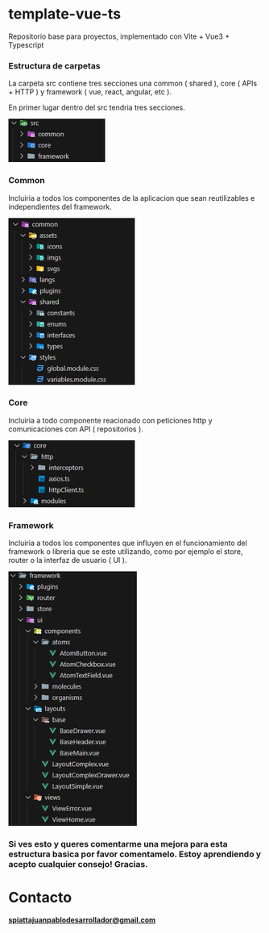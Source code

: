 # template-vue-ts

Repositorio base para proyectos, implementado con Vite + Vue3 + Typescript

### Estructura de carpetas

La carpeta src contiene tres secciones una common ( shared ), core ( APIs + HTTP ) y framework ( vue, react, angular, etc ).

En primer lugar dentro del src tendria tres secciones.

![alt text](./src/common/assets/imgs/src-folders.png)

### **Common**

Incluiria a todos los componentes de la aplicacion que sean reutilizables e independientes del framework.

![alt text](./src/common/assets/imgs/common-folders.png)

### **Core**

Incluiria a todo componente reacionado con peticiones http y comunicaciones con API ( repositorios ).

![alt text](./src/common/assets/imgs/core-folders.png)

### **Framework**

Incluiria a todos los componentes que influyen en el funcionamiento del framework o libreria que se este utilizando, como por ejemplo el store, router o la interfaz de usuario ( UI ).

![alt text](./src/common/assets/imgs/framework-folders.png)

### Si ves esto y queres comentarme una mejora para esta estructura basica por favor comentamelo. Estoy aprendiendo y acepto cualquier consejo! Gracias.

# Contacto

**spiattajuanpablodesarrollador@gmail.com**
